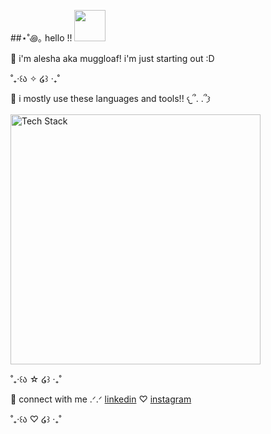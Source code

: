 ##⋆˚꩜｡ hello !! <img height="50" src="https://media.tenor.com/8HaTOA3o0OoAAAAj/pixel-cat.gif"></img>

🌱 i'm alesha aka muggloaf! i'm just starting out :D  

˚₊‧꒰ა ✧ ໒꒱ ‧₊˚

🌸 i mostly use these languages and tools!! 𐔌՞. .՞𐦯
<div style="margin: 10px 0;">
  <img src="https://skillicons.dev/icons?i=c,cpp,py,flutter,html,css,js,nodejs,mongodb,mysql,linux" alt="Tech Stack" width="400" />
</div>

<p></p>
<p>˚₊‧꒰ა ☆ ໒꒱ ‧₊˚</p>
<p></p>
🌸 connect with me   .ᐟ.ᐟ   <a href="https://linkedin.com/in/alesha-mulla-263827329/" target="_blank">linkedin</a>   ♡   <a href="https://instagram.com/alesha.gif" target="_blank">instagram</a>
<p></p>
<p>˚₊‧꒰ა ♡ ໒꒱ ‧₊˚</p>
